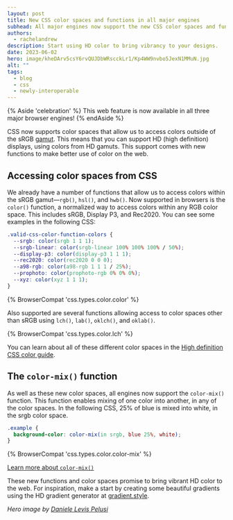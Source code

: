 ```yaml
---
layout: post
title: New CSS color spaces and functions in all major engines
subhead: All major engines now support the new CSS color spaces and functions. Find out how they can bring vibrancy to your designs. 
authors:
  - rachelandrew
description: Start using HD color to bring vibrancy to your designs.
date: 2023-06-02
hero: image/kheDArv5csY6rvQUJDbWRscckLr1/Kp4WW9nvbo5JexN1MMuN.jpg
alt: ""
tags:
  - blog
  - css
  - newly-interoperable
---
```


{% Aside 'celebration' %}
This web feature is now available in all three major browser engines!
{% endAside %}

CSS now supports color spaces that allow us to access colors outside of the sRGB [gamut](https://developer.chrome.com/articles/high-definition-css-color-guide/#what-is-a-color-gamut). This means that you can support HD (high definition) displays, using colors from HD gamuts. This support comes with new functions to make better use of color on the web.

## Accessing color spaces from CSS

We already have a number of functions that allow us to access colors within the sRGB gamut—`rgb()`, `hsl()`, and `hwb()`. Now supported in browsers is the `color()` function, a normalized way to access colors within any RGB color space. This includes sRGB, Display P3, and Rec2020. You can see some examples in the following CSS:

```css
.valid-css-color-function-colors {
  --srgb: color(srgb 1 1 1);
  --srgb-linear: color(srgb-linear 100% 100% 100% / 50%);
  --display-p3: color(display-p3 1 1 1);
  --rec2020: color(rec2020 0 0 0);
  --a98-rgb: color(a98-rgb 1 1 1 / 25%);
  --prophoto: color(prophoto-rgb 0% 0% 0%);
  --xyz: color(xyz 1 1 1);
}
```

{% BrowserCompat 'css.types.color.color' %}

Also supported are several functions allowing access to color spaces other than sRGB using `lch()`, `lab()`, `oklch()`, and `oklab()`.

{% BrowserCompat 'css.types.color.lch' %}

You can learn about all of these different color spaces in the [High definition CSS color guide](https://developer.chrome.com/articles/high-definition-css-color-guide/).


## The `color-mix()` function

As well as these new color spaces, all engines now support the `color-mix()` function. This function enables mixing of one color into another, in any of the color spaces. In the following CSS, 25% of blue is mixed into white, in the srgb color space.

```css
.example {
  background-color: color-mix(in srgb, blue 25%, white);
}
```

{% BrowserCompat 'css.types.color.color-mix' %}

[Learn more about `color-mix()`](https://developer.chrome.com/blog/css-color-mix/)

These new functions and color spaces promise to bring vibrant HD color to the web. For inspiration, make a start by creating some beautiful gradients using the HD gradient generator at [gradient.style](https://gradient.style/).

_Hero image by [Daniele Levis Pelusi](https://unsplash.com/fr/@yogidan2012)_
